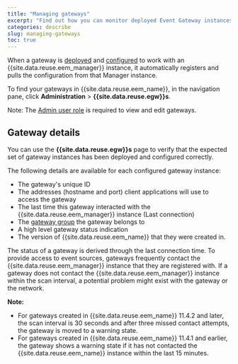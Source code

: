 ```yaml
---
title: "Managing gateways"
excerpt: "Find out how you can monitor deployed Event Gateway instances in the Event Endpoint Management UI."
categories: describe
slug: managing-gateways
toc: true
---
```


When a gateway is [deployed](../../installing/install-gateway) and [configured](../../installing/configuring) to work with an {{site.data.reuse.eem_manager}} instance, it automatically registers and pulls the configuration from that Manager instance.

To find your gateways in {{site.data.reuse.eem_name}}, in the navigation pane, click **Administration** > **{{site.data.reuse.egw}}s**. 

Note: The [Admin user role](../../security/user-roles) is required to view and edit gateways.

## Gateway details

You can use the **{{site.data.reuse.egw}}s** page to verify that the expected set of gateway instances has been deployed and configured correctly.

The following details are available for each configured gateway instance:

- The gateway's unique ID
- The addresses (hostname and port) client applications will use to access the gateway
- The last time this gateway interacted with the {{site.data.reuse.eem_manager}} instance (Last connection)
- The [gateway group](../../about/key-concepts#gateway-group) the gateway belongs to
- A high level gateway status indication
- The version of {{site.data.reuse.eem_name}} that they were created in.

The status of a gateway is derived through the last connection time. To provide access to event sources, gateways frequently contact the {{site.data.reuse.eem_manager}} instance that they are registered with. If a gateway does not contact the {{site.data.reuse.eem_manager}} instance within the scan interval, a potential problem might exist with the gateway or the network.  

**Note:**
- For gateways created in {{site.data.reuse.eem_name}} 11.4.2 and later, the scan interval is 30 seconds and after three missed contact attempts, the gateway is moved to a warning state.
- For gateways created in {{site.data.reuse.eem_name}} 11.4.1 and earlier, the gateway shows a warning state if it has not contacted the {{site.data.reuse.eem_name}} instance within the last 15 minutes.


